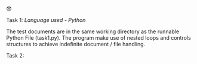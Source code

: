 :sunglasses:

Task 1:
*Language used - Python*

The test documents are in the same working directory as the runnable Python
File (task1.py).
The program make use of nested loops and controls structures to achieve indefinite 
document / file handling.

Task 2:
